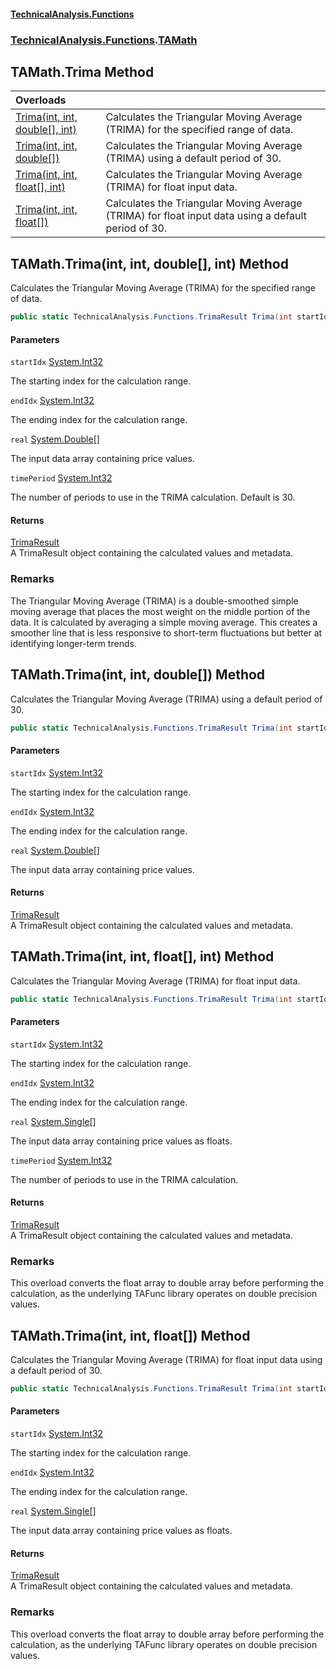 #### [TechnicalAnalysis\.Functions](Atypical.TechnicalAnalysis.Functions.md 'Atypical\.TechnicalAnalysis\.Functions')
### [TechnicalAnalysis\.Functions](Atypical.TechnicalAnalysis.Functions.md#TechnicalAnalysis.Functions 'TechnicalAnalysis\.Functions').[TAMath](TAMath.md 'TechnicalAnalysis\.Functions\.TAMath')

## TAMath\.Trima Method

| Overloads | |
| :--- | :--- |
| [Trima\(int, int, double\[\], int\)](TAMath.Trima.md#TechnicalAnalysis.Functions.TAMath.Trima(int,int,double[],int) 'TechnicalAnalysis\.Functions\.TAMath\.Trima\(int, int, double\[\], int\)') | Calculates the Triangular Moving Average \(TRIMA\) for the specified range of data\. |
| [Trima\(int, int, double\[\]\)](TAMath.Trima.md#TechnicalAnalysis.Functions.TAMath.Trima(int,int,double[]) 'TechnicalAnalysis\.Functions\.TAMath\.Trima\(int, int, double\[\]\)') | Calculates the Triangular Moving Average \(TRIMA\) using a default period of 30\. |
| [Trima\(int, int, float\[\], int\)](TAMath.Trima.md#TechnicalAnalysis.Functions.TAMath.Trima(int,int,float[],int) 'TechnicalAnalysis\.Functions\.TAMath\.Trima\(int, int, float\[\], int\)') | Calculates the Triangular Moving Average \(TRIMA\) for float input data\. |
| [Trima\(int, int, float\[\]\)](TAMath.Trima.md#TechnicalAnalysis.Functions.TAMath.Trima(int,int,float[]) 'TechnicalAnalysis\.Functions\.TAMath\.Trima\(int, int, float\[\]\)') | Calculates the Triangular Moving Average \(TRIMA\) for float input data using a default period of 30\. |

<a name='TechnicalAnalysis.Functions.TAMath.Trima(int,int,double[],int)'></a>

## TAMath\.Trima\(int, int, double\[\], int\) Method

Calculates the Triangular Moving Average \(TRIMA\) for the specified range of data\.

```csharp
public static TechnicalAnalysis.Functions.TrimaResult Trima(int startIdx, int endIdx, double[] real, int timePeriod);
```
#### Parameters

<a name='TechnicalAnalysis.Functions.TAMath.Trima(int,int,double[],int).startIdx'></a>

`startIdx` [System\.Int32](https://docs.microsoft.com/en-us/dotnet/api/System.Int32 'System\.Int32')

The starting index for the calculation range\.

<a name='TechnicalAnalysis.Functions.TAMath.Trima(int,int,double[],int).endIdx'></a>

`endIdx` [System\.Int32](https://docs.microsoft.com/en-us/dotnet/api/System.Int32 'System\.Int32')

The ending index for the calculation range\.

<a name='TechnicalAnalysis.Functions.TAMath.Trima(int,int,double[],int).real'></a>

`real` [System\.Double](https://docs.microsoft.com/en-us/dotnet/api/System.Double 'System\.Double')[\[\]](https://docs.microsoft.com/en-us/dotnet/api/System.Array 'System\.Array')

The input data array containing price values\.

<a name='TechnicalAnalysis.Functions.TAMath.Trima(int,int,double[],int).timePeriod'></a>

`timePeriod` [System\.Int32](https://docs.microsoft.com/en-us/dotnet/api/System.Int32 'System\.Int32')

The number of periods to use in the TRIMA calculation\. Default is 30\.

#### Returns
[TrimaResult](TrimaResult.md 'TechnicalAnalysis\.Functions\.TrimaResult')  
A TrimaResult object containing the calculated values and metadata\.

### Remarks
The Triangular Moving Average \(TRIMA\) is a double\-smoothed simple moving average that places
the most weight on the middle portion of the data\. It is calculated by averaging a simple
moving average\. This creates a smoother line that is less responsive to short\-term fluctuations
but better at identifying longer\-term trends\.

<a name='TechnicalAnalysis.Functions.TAMath.Trima(int,int,double[])'></a>

## TAMath\.Trima\(int, int, double\[\]\) Method

Calculates the Triangular Moving Average \(TRIMA\) using a default period of 30\.

```csharp
public static TechnicalAnalysis.Functions.TrimaResult Trima(int startIdx, int endIdx, double[] real);
```
#### Parameters

<a name='TechnicalAnalysis.Functions.TAMath.Trima(int,int,double[]).startIdx'></a>

`startIdx` [System\.Int32](https://docs.microsoft.com/en-us/dotnet/api/System.Int32 'System\.Int32')

The starting index for the calculation range\.

<a name='TechnicalAnalysis.Functions.TAMath.Trima(int,int,double[]).endIdx'></a>

`endIdx` [System\.Int32](https://docs.microsoft.com/en-us/dotnet/api/System.Int32 'System\.Int32')

The ending index for the calculation range\.

<a name='TechnicalAnalysis.Functions.TAMath.Trima(int,int,double[]).real'></a>

`real` [System\.Double](https://docs.microsoft.com/en-us/dotnet/api/System.Double 'System\.Double')[\[\]](https://docs.microsoft.com/en-us/dotnet/api/System.Array 'System\.Array')

The input data array containing price values\.

#### Returns
[TrimaResult](TrimaResult.md 'TechnicalAnalysis\.Functions\.TrimaResult')  
A TrimaResult object containing the calculated values and metadata\.

<a name='TechnicalAnalysis.Functions.TAMath.Trima(int,int,float[],int)'></a>

## TAMath\.Trima\(int, int, float\[\], int\) Method

Calculates the Triangular Moving Average \(TRIMA\) for float input data\.

```csharp
public static TechnicalAnalysis.Functions.TrimaResult Trima(int startIdx, int endIdx, float[] real, int timePeriod);
```
#### Parameters

<a name='TechnicalAnalysis.Functions.TAMath.Trima(int,int,float[],int).startIdx'></a>

`startIdx` [System\.Int32](https://docs.microsoft.com/en-us/dotnet/api/System.Int32 'System\.Int32')

The starting index for the calculation range\.

<a name='TechnicalAnalysis.Functions.TAMath.Trima(int,int,float[],int).endIdx'></a>

`endIdx` [System\.Int32](https://docs.microsoft.com/en-us/dotnet/api/System.Int32 'System\.Int32')

The ending index for the calculation range\.

<a name='TechnicalAnalysis.Functions.TAMath.Trima(int,int,float[],int).real'></a>

`real` [System\.Single](https://docs.microsoft.com/en-us/dotnet/api/System.Single 'System\.Single')[\[\]](https://docs.microsoft.com/en-us/dotnet/api/System.Array 'System\.Array')

The input data array containing price values as floats\.

<a name='TechnicalAnalysis.Functions.TAMath.Trima(int,int,float[],int).timePeriod'></a>

`timePeriod` [System\.Int32](https://docs.microsoft.com/en-us/dotnet/api/System.Int32 'System\.Int32')

The number of periods to use in the TRIMA calculation\.

#### Returns
[TrimaResult](TrimaResult.md 'TechnicalAnalysis\.Functions\.TrimaResult')  
A TrimaResult object containing the calculated values and metadata\.

### Remarks
This overload converts the float array to double array before performing the calculation,
as the underlying TAFunc library operates on double precision values\.

<a name='TechnicalAnalysis.Functions.TAMath.Trima(int,int,float[])'></a>

## TAMath\.Trima\(int, int, float\[\]\) Method

Calculates the Triangular Moving Average \(TRIMA\) for float input data using a default period of 30\.

```csharp
public static TechnicalAnalysis.Functions.TrimaResult Trima(int startIdx, int endIdx, float[] real);
```
#### Parameters

<a name='TechnicalAnalysis.Functions.TAMath.Trima(int,int,float[]).startIdx'></a>

`startIdx` [System\.Int32](https://docs.microsoft.com/en-us/dotnet/api/System.Int32 'System\.Int32')

The starting index for the calculation range\.

<a name='TechnicalAnalysis.Functions.TAMath.Trima(int,int,float[]).endIdx'></a>

`endIdx` [System\.Int32](https://docs.microsoft.com/en-us/dotnet/api/System.Int32 'System\.Int32')

The ending index for the calculation range\.

<a name='TechnicalAnalysis.Functions.TAMath.Trima(int,int,float[]).real'></a>

`real` [System\.Single](https://docs.microsoft.com/en-us/dotnet/api/System.Single 'System\.Single')[\[\]](https://docs.microsoft.com/en-us/dotnet/api/System.Array 'System\.Array')

The input data array containing price values as floats\.

#### Returns
[TrimaResult](TrimaResult.md 'TechnicalAnalysis\.Functions\.TrimaResult')  
A TrimaResult object containing the calculated values and metadata\.

### Remarks
This overload converts the float array to double array before performing the calculation,
as the underlying TAFunc library operates on double precision values\.